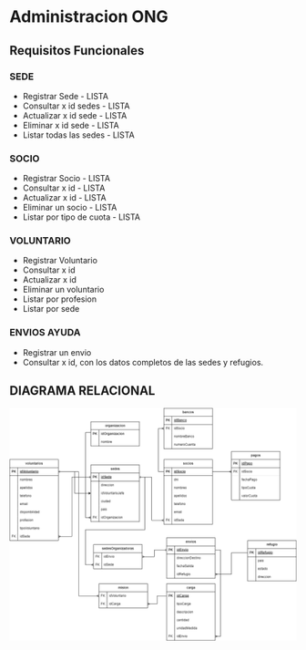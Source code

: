 # Administracion ONG

## Requisitos Funcionales

### SEDE
- Registrar Sede - LISTA
- Consultar x id sedes - LISTA
- Actualizar x id sede - LISTA
- Eliminar x id sede - LISTA
- Listar todas las sedes - LISTA

### SOCIO
- Registrar Socio - LISTA
- Consultar x id - LISTA
- Actualizar x id - LISTA
- Eliminar un socio - LISTA
- Listar por tipo de cuota - LISTA

### VOLUNTARIO
- Registrar Voluntario
- Consultar x id   
- Actualizar x id 
- Eliminar un voluntario
- Listar por profesion
- Listar por sede

### ENVIOS AYUDA
- Registrar un envio
- Consultar x id, con los datos completos de las sedes y refugios.


## DIAGRAMA RELACIONAL

![](db-admin-ong.png)